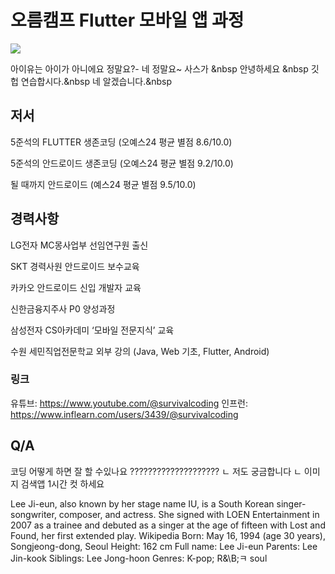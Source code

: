# 오름캠프 Flutter 모바일 앱 과정

<img src="https://static.aiffel.io/assets/flutter/ohjoonseok-v2.png">

아이유는 아이가 아니에요 정말요?- 네 정말요~ 사스가 &nbsp
안녕하세요 &nbsp
깃헙 연습합시다.&nbsp
네 알겠습니다.&nbsp

## 저서
5준석의 FLUTTER 생존코딩 (오예스24 평균 별점 8.6/10.0)

5준석의 안드로이드 생존코딩 (오예스24 평균 별점 9.2/10.0)

될 때까지 안드로이드 (예스24 평균 별점 9.5/10.0)

## 경력사항
LG전자 MC몽사업부 선임연구원 출신

SKT 경력사원 안드로이드 보수교육

카카오 안드로이드 신입 개발자 교육

신한금융지주사 P0  양성과정

삼성전자 CS아카데미 ‘모바일 전문지식’ 교육

수원 세민직업전문학교 외부 강의 (Java, Web 기초, Flutter, Android)

### 링크
유튜브: https://www.youtube.com/@survivalcoding
인프런: https://www.inflearn.com/users/3439/@survivalcoding

## Q/A
코딩 어떻게 하면 잘 할 수있나요 ????????????????????
ㄴ 저도 궁금합니다
ㄴ 이미지 검색앱 1시간 컷 하세요

<English>
Lee Ji-eun, also known by her stage name IU, is a South Korean singer-songwriter, composer, and actress. She signed with LOEN Entertainment in 2007 as a trainee and debuted as a singer at the age of fifteen with Lost and Found, her first extended play. Wikipedia
Born: May 16, 1994 (age 30 years), Songjeong-dong, Seoul
Height: 162 cm
Full name: Lee Ji-eun
Parents: Lee Jin-kook
Siblings: Lee Jong-hoon
Genres: K-pop; R&\B;ㅋ soul
</English>
